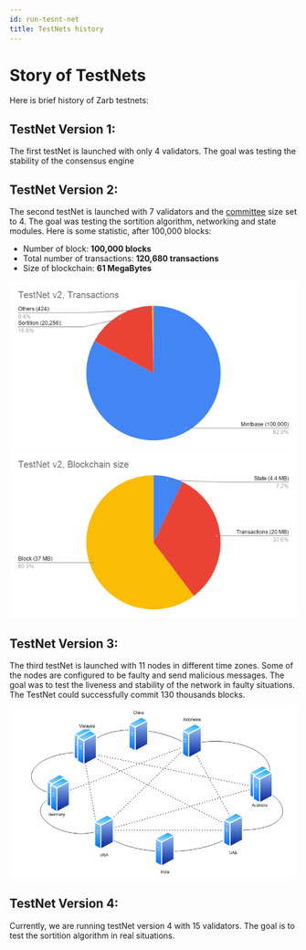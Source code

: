 ```yaml
---
id: run-tesnt-net
title: TestNets history
---
```


# Story of TestNets

Here is brief history of Zarb testnets:

## TestNet Version 1:

The first testNet is launched with only 4 validators. The goal was testing the stability of the
consensus engine

## TestNet Version 2:

The second testNet is launched with 7 validators and the [committee](./learn-committee.md) size set
to 4. The goal was testing the sortition algorithm, networking and state modules. Here is some
statistic, after 100,000 blocks:

- Number of block: **100,000 blocks**
- Total number of transactions: **120,680 transactions**
- Size of blockchain: **61 MegaBytes**

![TestNet v2, Transactions](../assets/images/testnet_v2_transactions.png)
![TestNet v2, Blockchain size](../assets/images/testnet_v2_size.png)

## TestNet Version 3:

The third testNet is launched with 11 nodes in different time zones. Some of the nodes are
configured to be faulty and send malicious messages. The goal was to test the liveness and stability
of the network in faulty situations. The TestNet could successfully commit 130 thousands blocks.

![TestNet v3, Network topology](../assets/images/testnet_v3_topology.png)

## TestNet Version 4:

Currently, we are running testNet version 4 with 15 validators. The goal is to test the sortition
algorithm in real situations.
